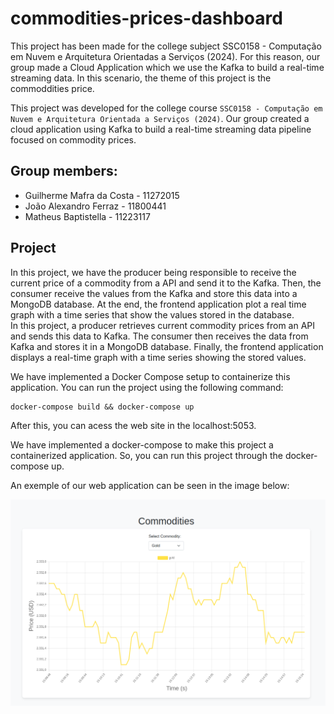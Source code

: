 # commodities-prices-dashboard

This project has been made for the college subject SSC0158 - Computação em Nuvem e Arquitetura Orientadas a Serviços (2024). For this reason, our group made a Cloud Application which we use the Kafka to build a real-time streaming data. In this scenario, the theme of this project is the commoddities price.
 
This project was developed for the college course `SSC0158 - Computação em Nuvem e Arquitetura Orientada a Serviços (2024)`. Our group created a cloud application using Kafka to build a real-time streaming data pipeline focused on commodity prices.

## Group members:
* Guilherme Mafra da Costa - 11272015
* João Alexandro Ferraz - 11800441
* Matheus Baptistella - 11223117

## Project
In this project, we have the producer being responsible to receive the current price of a commodity from a API and send it to the Kafka. Then, the consumer receive the values from the Kafka and store this data into a MongoDB database. At the end, the frontend application plot a real time graph with a time series that show the values stored in the database.  
In this project, a producer retrieves current commodity prices from an API and sends this data to Kafka. The consumer then receives the data from Kafka and stores it in a MongoDB database. Finally, the frontend application displays a real-time graph with a time series showing the stored values.

We have implemented a Docker Compose setup to containerize this application. You can run the project using the following command:

```
docker-compose build && docker-compose up
```

After this, you can acess the web site in the localhost:5053.

We have implemented a docker-compose to make this project a containerized application. So, you can run this project through the docker-compose up.

An exemple of our web application can be seen in the image below:

![alt text](image.png)